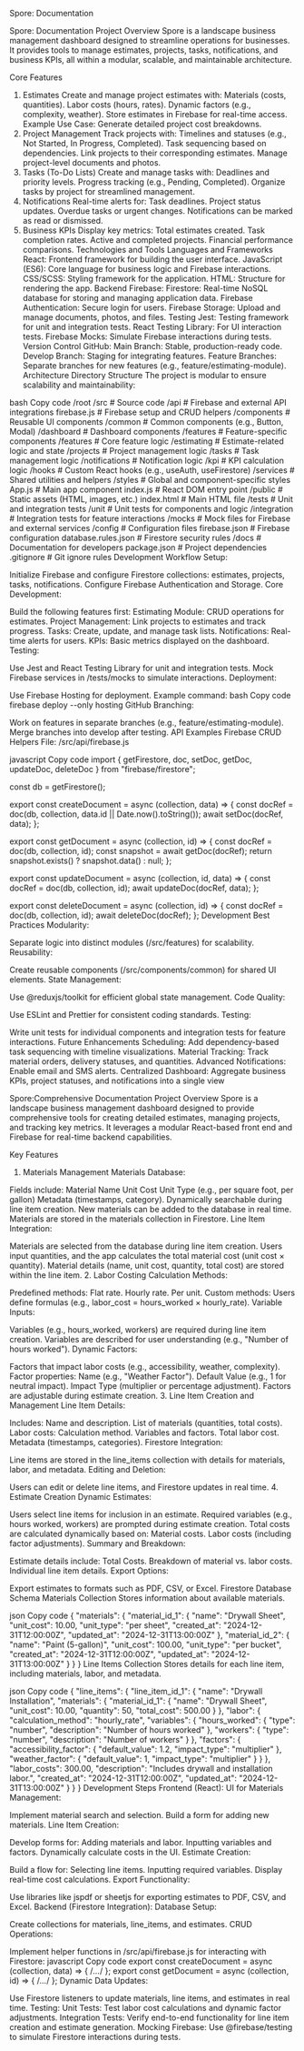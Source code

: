 Spore: Documentation

Spore: Documentation
Project Overview
Spore is a landscape business management dashboard designed to streamline operations for businesses. It provides tools to manage estimates, projects, tasks, notifications, and business KPIs, all within a modular, scalable, and maintainable architecture.

Core Features
1. Estimates
Create and manage project estimates with:
Materials (costs, quantities).
Labor costs (hours, rates).
Dynamic factors (e.g., complexity, weather).
Store estimates in Firebase for real-time access.
Example Use Case: Generate detailed project cost breakdowns.
2. Project Management
Track projects with:
Timelines and statuses (e.g., Not Started, In Progress, Completed).
Task sequencing based on dependencies.
Link projects to their corresponding estimates.
Manage project-level documents and photos.
3. Tasks (To-Do Lists)
Create and manage tasks with:
Deadlines and priority levels.
Progress tracking (e.g., Pending, Completed).
Organize tasks by project for streamlined management.
4. Notifications
Real-time alerts for:
Task deadlines.
Project status updates.
Overdue tasks or urgent changes.
Notifications can be marked as read or dismissed.
5. Business KPIs
Display key metrics:
Total estimates created.
Task completion rates.
Active and completed projects.
Financial performance comparisons.
Technologies and Tools
Languages and Frameworks
React: Frontend framework for building the user interface.
JavaScript (ES6): Core language for business logic and Firebase interactions.
CSS/SCSS: Styling framework for the application.
HTML: Structure for rendering the app.
Backend
Firebase:
Firestore: Real-time NoSQL database for storing and managing application data.
Firebase Authentication: Secure login for users.
Firebase Storage: Upload and manage documents, photos, and files.
Testing
Jest: Testing framework for unit and integration tests.
React Testing Library: For UI interaction tests.
Firebase Mocks: Simulate Firebase interactions during tests.
Version Control
GitHub:
Main Branch: Stable, production-ready code.
Develop Branch: Staging for integrating features.
Feature Branches: Separate branches for new features (e.g., feature/estimating-module).
Architecture
Directory Structure
The project is modular to ensure scalability and maintainability:

bash
Copy code
/root
  /src                    # Source code
    /api                  # Firebase and external API integrations
      firebase.js         # Firebase setup and CRUD helpers
    /components           # Reusable UI components
      /common             # Common components (e.g., Button, Modal)
      /dashboard          # Dashboard components
      /features           # Feature-specific components
    /features             # Core feature logic
      /estimating         # Estimate-related logic and state
      /projects           # Project management logic
      /tasks              # Task management logic
      /notifications      # Notification logic
      /kpi                # KPI calculation logic
    /hooks                # Custom React hooks (e.g., useAuth, useFirestore)
    /services             # Shared utilities and helpers
    /styles               # Global and component-specific styles
    App.js                # Main app component
    index.js              # React DOM entry point
  /public                 # Static assets (HTML, images, etc.)
    index.html            # Main HTML file
  /tests                  # Unit and integration tests
    /unit                 # Unit tests for components and logic
    /integration          # Integration tests for feature interactions
    /mocks                # Mock files for Firebase and external services
  /config                 # Configuration files
    firebase.json         # Firebase configuration
    database.rules.json   # Firestore security rules
  /docs                   # Documentation for developers
  package.json            # Project dependencies
  .gitignore              # Git ignore rules
Development Workflow
Setup:

Initialize Firebase and configure Firestore collections:
estimates, projects, tasks, notifications.
Configure Firebase Authentication and Storage.
Core Development:

Build the following features first:
Estimating Module: CRUD operations for estimates.
Project Management: Link projects to estimates and track progress.
Tasks: Create, update, and manage task lists.
Notifications: Real-time alerts for users.
KPIs: Basic metrics displayed on the dashboard.
Testing:

Use Jest and React Testing Library for unit and integration tests.
Mock Firebase services in /tests/mocks to simulate interactions.
Deployment:

Use Firebase Hosting for deployment.
Example command:
bash
Copy code
firebase deploy --only hosting
GitHub Branching:

Work on features in separate branches (e.g., feature/estimating-module).
Merge branches into develop after testing.
API Examples
Firebase CRUD Helpers
File: /src/api/firebase.js

javascript
Copy code
import { getFirestore, doc, setDoc, getDoc, updateDoc, deleteDoc } from "firebase/firestore";

const db = getFirestore();

export const createDocument = async (collection, data) => {
  const docRef = doc(db, collection, data.id || Date.now().toString());
  await setDoc(docRef, data);
};

export const getDocument = async (collection, id) => {
  const docRef = doc(db, collection, id);
  const snapshot = await getDoc(docRef);
  return snapshot.exists() ? snapshot.data() : null;
};

export const updateDocument = async (collection, id, data) => {
  const docRef = doc(db, collection, id);
  await updateDoc(docRef, data);
};

export const deleteDocument = async (collection, id) => {
  const docRef = doc(db, collection, id);
  await deleteDoc(docRef);
};
Development Best Practices
Modularity:

Separate logic into distinct modules (/src/features) for scalability.
Reusability:

Create reusable components (/src/components/common) for shared UI elements.
State Management:

Use @reduxjs/toolkit for efficient global state management.
Code Quality:

Use ESLint and Prettier for consistent coding standards.
Testing:

Write unit tests for individual components and integration tests for feature interactions.
Future Enhancements
Scheduling:
Add dependency-based task sequencing with timeline visualizations.
Material Tracking:
Track material orders, delivery statuses, and quantities.
Advanced Notifications:
Enable email and SMS alerts.
Centralized Dashboard:
Aggregate business KPIs, project statuses, and notifications into a single view


Spore:Comprehensive Documentation
Project Overview
Spore is a landscape business management dashboard designed to provide comprehensive tools for creating detailed estimates, managing projects, and tracking key metrics. It leverages a modular React-based front end and Firebase for real-time backend capabilities.

Key Features
1. Materials Management
Materials Database:

Fields include:
Material Name
Unit Cost
Unit Type (e.g., per square foot, per gallon)
Metadata (timestamps, category).
Dynamically searchable during line item creation.
New materials can be added to the database in real time.
Materials are stored in the materials collection in Firestore.
Line Item Integration:

Materials are selected from the database during line item creation.
Users input quantities, and the app calculates the total material cost (unit cost × quantity).
Material details (name, unit cost, quantity, total cost) are stored within the line item.
2. Labor Costing
Calculation Methods:

Predefined methods:
Flat rate.
Hourly rate.
Per unit.
Custom methods:
Users define formulas (e.g., labor_cost = hours_worked × hourly_rate).
Variable Inputs:

Variables (e.g., hours_worked, workers) are required during line item creation.
Variables are described for user understanding (e.g., "Number of hours worked").
Dynamic Factors:

Factors that impact labor costs (e.g., accessibility, weather, complexity).
Factor properties:
Name (e.g., "Weather Factor").
Default Value (e.g., 1 for neutral impact).
Impact Type (multiplier or percentage adjustment).
Factors are adjustable during estimate creation.
3. Line Item Creation and Management
Line Item Details:

Includes:
Name and description.
List of materials (quantities, total costs).
Labor costs:
Calculation method.
Variables and factors.
Total labor cost.
Metadata (timestamps, categories).
Firestore Integration:

Line items are stored in the line_items collection with details for materials, labor, and metadata.
Editing and Deletion:

Users can edit or delete line items, and Firestore updates in real time.
4. Estimate Creation
Dynamic Estimates:

Users select line items for inclusion in an estimate.
Required variables (e.g., hours worked, workers) are prompted during estimate creation.
Total costs are calculated dynamically based on:
Material costs.
Labor costs (including factor adjustments).
Summary and Breakdown:

Estimate details include:
Total Costs.
Breakdown of material vs. labor costs.
Individual line item details.
Export Options:

Export estimates to formats such as PDF, CSV, or Excel.
Firestore Database Schema
Materials Collection
Stores information about available materials.

json
Copy code
{
  "materials": {
    "material_id_1": {
      "name": "Drywall Sheet",
      "unit_cost": 10.00,
      "unit_type": "per sheet",
      "created_at": "2024-12-31T12:00:00Z",
      "updated_at": "2024-12-31T13:00:00Z"
    },
    "material_id_2": {
      "name": "Paint (5-gallon)",
      "unit_cost": 100.00,
      "unit_type": "per bucket",
      "created_at": "2024-12-31T12:00:00Z",
      "updated_at": "2024-12-31T13:00:00Z"
    }
  }
}
Line Items Collection
Stores details for each line item, including materials, labor, and metadata.

json
Copy code
{
  "line_items": {
    "line_item_id_1": {
      "name": "Drywall Installation",
      "materials": {
        "material_id_1": {
          "name": "Drywall Sheet",
          "unit_cost": 10.00,
          "quantity": 50,
          "total_cost": 500.00
        }
      },
      "labor": {
        "calculation_method": "hourly_rate",
        "variables": {
          "hours_worked": { "type": "number", "description": "Number of hours worked" },
          "workers": { "type": "number", "description": "Number of workers" }
        },
        "factors": {
          "accessibility_factor": { "default_value": 1.2, "impact_type": "multiplier" },
          "weather_factor": { "default_value": 1, "impact_type": "multiplier" }
        }
      },
      "labor_costs": 300.00,
      "description": "Includes drywall and installation labor.",
      "created_at": "2024-12-31T12:00:00Z",
      "updated_at": "2024-12-31T13:00:00Z"
    }
  }
}
Development Steps
Frontend (React):
UI for Materials Management:

Implement material search and selection.
Build a form for adding new materials.
Line Item Creation:

Develop forms for:
Adding materials and labor.
Inputting variables and factors.
Dynamically calculate costs in the UI.
Estimate Creation:

Build a flow for:
Selecting line items.
Inputting required variables.
Display real-time cost calculations.
Export Functionality:

Use libraries like jspdf or sheetjs for exporting estimates to PDF, CSV, and Excel.
Backend (Firestore Integration):
Database Setup:

Create collections for materials, line_items, and estimates.
CRUD Operations:

Implement helper functions in /src/api/firebase.js for interacting with Firestore:
javascript
Copy code
export const createDocument = async (collection, data) => { /*...*/ };
export const getDocument = async (collection, id) => { /*...*/ };
Dynamic Data Updates:

Use Firestore listeners to update materials, line items, and estimates in real time.
Testing:
Unit Tests:
Test labor cost calculations and dynamic factor adjustments.
Integration Tests:
Verify end-to-end functionality for line item creation and estimate generation.
Mocking Firebase:
Use @firebase/testing to simulate Firestore interactions during tests.